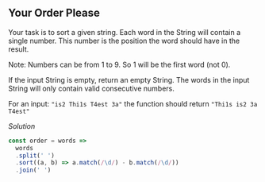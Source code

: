 ## Your Order Please

Your task is to sort a given string. Each word in the String will contain a single number.
This number is the position the word should have in the result.

Note: Numbers can be from 1 to 9. So 1 will be the first word (not 0).

If the input String is empty, return an empty String. The words in the input String will only contain valid consecutive
numbers.

For an input: `"is2 Thi1s T4est 3a"` the function should return `"Thi1s is2 3a T4est"`

*Solution*

```javascript
const order = words =>
  words
  .split(' ')
  .sort((a, b) => a.match(/\d/) - b.match(/\d/))
  .join(' ')
```

